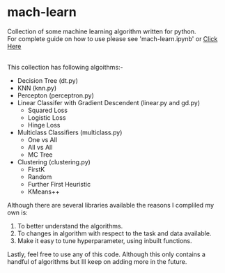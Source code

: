 # mach-learn

Collection of some machine learning algorithm written for python. <br>
For complete guide on how to use please see 'mach-learn.ipynb' or [Click Here](https://github.com/abaleem/mach-learn/blob/master/mach.ipynb)<br><br>

This collection has following algoithms:-
* Decision Tree (dt.py)
* KNN (knn.py)
* Percepton (perceptron.py)
* Linear Classifer with Gradient Descendent (linear.py and gd.py)
     * Squared Loss 
     * Logistic Loss
     * Hinge Loss   
* Multiclass Classifiers (multiclass.py)
     * One vs All
     * All vs All
     * MC Tree
* Clustering (clustering.py)
     * FirstK
     * Random
     * Further First Heuristic
     * KMeans++


Although there are several libraries available the reasons I compliled my own is:

1. To better understand the algorithms.
2. To changes in algorithm with respect to the task and data available.
3. Make it easy to tune hyperparameter, using inbuilt functions.

Lastly, feel free to use any of this code. Although this only contains a handful of algorithms but Ill keep on adding more in the future.
